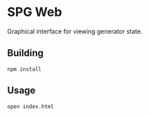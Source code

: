 # SPG Web

Graphical interface for viewing generator state.

## Building

`npm install`

## Usage

`open index.html`

